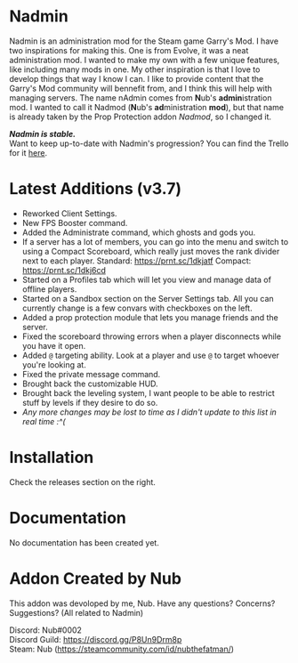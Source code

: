 # Nadmin
Nadmin is an administration mod for the Steam game Garry's Mod. I have two inspirations for making this. One is from Evolve, it was a neat administration mod. I wanted to make my own with a few unique features, like including many mods in one. My other inspiration is that I love to develop things that way I know I can. I like to provide content that the Garry's Mod community will bennefit from, and I think this will help with managing servers. The name nAdmin comes from **N**ub's **admin**istration mod. I wanted to call it Nadmod (**N**ub's **ad**ministration **mod**), but that name is already taken by the Prop Protection addon *Nadmod*, so I changed it.

***Nadmin is stable.***\
Want to keep up-to-date with Nadmin's progression? You can find the Trello for it [here](https://trello.com/b/9fjgYlEJ/nadmin).

# Latest Additions (v3.7)
- Reworked Client Settings.
- New FPS Booster command.
- Added the Administrate command, which ghosts and gods you.
- If a server has a lot of members, you can go into the menu and switch to using a Compact Scoreboard, which really just moves the rank divider next to each player.
Standard: https://prnt.sc/1dkjatf
Compact: https://prnt.sc/1dkj6cd
- Started on a Profiles tab which will let you view and manage data of offline players.
- Started on a Sandbox section on the Server Settings tab. All you can currently change is a few convars with checkboxes on the left.
- Added a prop protection module that lets you manage friends and the server.
- Fixed the scoreboard throwing errors when a player disconnects while you have it open.
- Added `@` targeting ability. Look at a player and use `@` to target whoever you're looking at.
- Fixed the private message command.
- Brought back the customizable HUD.
- Brought back the leveling system, I want people to be able to restrict stuff by levels if they desire to do so.
- *Any more changes may be lost to time as I didn't update to this list in real time :^(*

# Installation
Check the releases section on the right.

# Documentation
No documentation has been created yet.

# Addon Created by Nub
This addon was devoloped by me, Nub. Have any questions? Concerns? Suggestions? (All related to Nadmin)

Discord: Nub#0002\
Discord Guild: https://discord.gg/P8Un9Drm8p \
Steam: Nub (https://steamcommunity.com/id/nubthefatman/)
